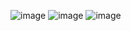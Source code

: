 ![image](https://github.com/FurkanYetik/Nesne-Tabanli-Programlama-16-20/assets/136432222/81c628ee-9079-4eb5-b141-839e4cc1d70a)
![image](https://github.com/FurkanYetik/Nesne-Tabanli-Programlama-16-20/assets/136432222/b91a5e04-4e64-4bec-b829-15814c9d2278)
![image](https://github.com/FurkanYetik/Nesne-Tabanli-Programlama-16-20/assets/136432222/8fd3bac8-73ee-452b-b76a-d25a1a802190)
